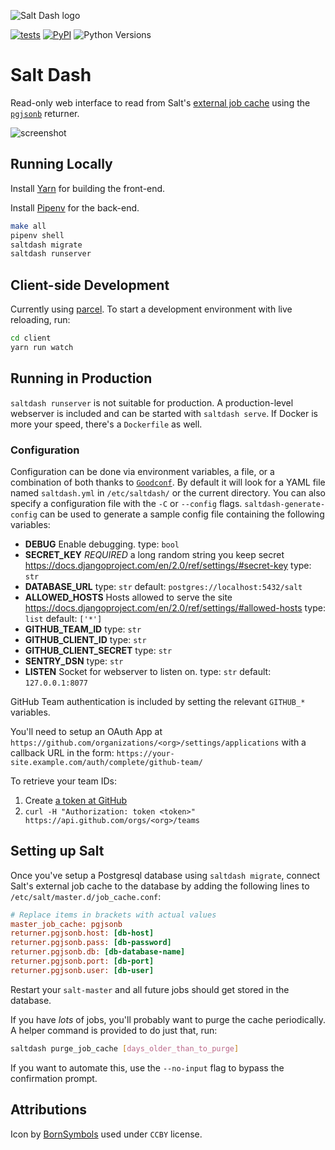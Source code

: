 ![Salt Dash logo](https://cldup.com/pjjyyptW69.png)

[![tests](https://img.shields.io/circleci/project/github/lincolnloop/saltdash/master.svg)](https://circleci.com/gh/lincolnloop/saltdash/tree/master)
[![PyPI](https://img.shields.io/pypi/v/saltdash.svg)](https://pypi.org/project/saltdash/)
![Python Versions](https://img.shields.io/pypi/pyversions/saltdash.svg)

# Salt Dash

Read-only web interface to read from Salt's [external job cache](https://docs.saltstack.com/en/latest/topics/jobs/external_cache.html) using the  [`pgjsonb`](https://docs.saltstack.com/en/latest/ref/returners/all/salt.returners.pgjsonb.html) returner.

![screenshot](https://cldup.com/8TTHBPfhyu.png)


## Running Locally

Install [Yarn](https://yarnpkg.com/lang/en/docs/install/) for building the front-end.

Install [Pipenv](https://docs.pipenv.org/) for the back-end.

```bash
make all
pipenv shell
saltdash migrate
saltdash runserver
```

## Client-side Development

Currently using [parcel](https://parceljs.org/). To start a development environment with live reloading, run:

```bash
cd client
yarn run watch
```

## Running in Production

`saltdash runserver` is not suitable for production. A production-level
webserver is included and can be started with `saltdash serve`. If Docker is
more your speed, there's a `Dockerfile` as well.

### Configuration

Configuration can be done via environment variables, a file, or a combination
of both thanks to [`Goodconf`](https://pypi.org/project/goodconf/). By default
it will look for a YAML file named `saltdash.yml` in `/etc/saltdash/` or the current
directory. You can also specify a configuration file with the `-C` or `--config`
flags. `saltdash-generate-config` can be used to generate a sample config file
containing the following variables:

* **DEBUG**
  Enable debugging.
  type: `bool`
* **SECRET_KEY**  _REQUIRED_
  a long random string you keep secret https://docs.djangoproject.com/en/2.0/ref/settings/#secret-key
  type: `str`
* **DATABASE_URL**
  type: `str`
  default: `postgres://localhost:5432/salt`
* **ALLOWED_HOSTS**
  Hosts allowed to serve the site https://docs.djangoproject.com/en/2.0/ref/settings/#allowed-hosts
  type: `list`
  default: `['*']`
* **GITHUB_TEAM_ID**
  type: `str`
* **GITHUB_CLIENT_ID**
  type: `str`
* **GITHUB_CLIENT_SECRET**
  type: `str`
* **SENTRY_DSN**
  type: `str`
* **LISTEN**
  Socket for webserver to listen on.
  type: `str`
  default: `127.0.0.1:8077`

GitHub Team authentication is included by setting the relevant `GITHUB_*` variables.

You'll need to setup an OAuth App at `https://github.com/organizations/<org>/settings/applications` with a callback URL in the form: `https://your-site.example.com/auth/complete/github-team/`

To retrieve your team IDs:

1. Create [a token at GitHub](https://github.com/settings/tokens)
2. `curl -H "Authorization: token <token>" https://api.github.com/orgs/<org>/teams`



## Setting up Salt

Once you've setup a Postgresql database using `saltdash migrate`, connect Salt's external job cache to the database by adding the following lines to `/etc/salt/master.d/job_cache.conf`:

```ini
# Replace items in brackets with actual values
master_job_cache: pgjsonb
returner.pgjsonb.host: [db-host]
returner.pgjsonb.pass: [db-password]
returner.pgjsonb.db: [db-database-name]
returner.pgjsonb.port: [db-port]
returner.pgjsonb.user: [db-user]
```

Restart your `salt-master` and all future jobs should get stored in the database.

If you have *lots* of jobs, you'll probably want to purge the cache periodically. A helper command is provided to do just that, run:

```bash
saltdash purge_job_cache [days_older_than_to_purge]
```

If you want to automate this, use the `--no-input` flag to bypass the confirmation prompt.

## Attributions

Icon by [BornSymbols](https://thenounproject.com/term/salt/705369) used under `CCBY` license.
